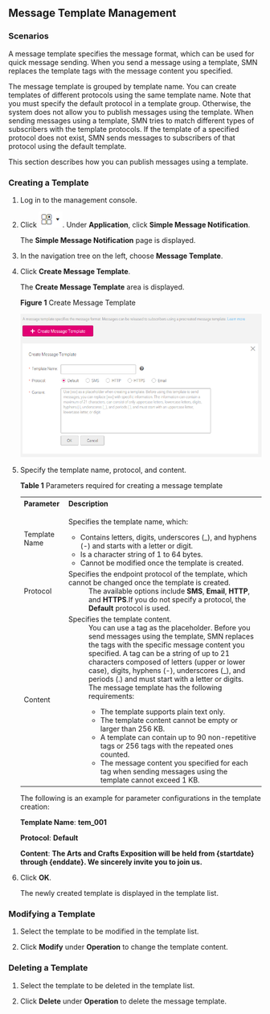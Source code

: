 ## Message Template Management


### Scenarios

A message template specifies the message format, which can be used for quick message sending. When you send a message using a template, SMN replaces the template tags with the message content you specified.

The message template is grouped by template name. You can create templates of different protocols using the same template name. Note that you must specify the default protocol in a template group. Otherwise, the system does not allow you to publish messages using the template. When sending messages using a template, SMN tries to match different types of subscribers with the template protocols. If the template of a specified protocol does not exist, SMN sends messages to subscribers of that protocol using the default template.

This section describes how you can publish messages using a template.

### Creating a Template

1.  Log in to the management console.

2.  Click ![](./figure/001.png). Under **Application**, click **Simple Message Notification**.

	The **Simple Message Notification** page is displayed.

1.  In the navigation tree on the left, choose **Message Template**.

2.  Click **Create Message Template**.

	The **Create Message Template** area is displayed.

	**Figure 1** Create Message Template

	![](./figure/tem.png)

1.  Specify the template name, protocol, and content.

	**Table 1** Parameters required for creating a message template
	<table>
    <tr>
       <th>Parameter</th>
       <th>Description</th>
        
     </tr>
     <tr>
         <td>Template Name</td>
         <td><p>Specifies the template name, which: </p>
				<ul>
                  <li>Contains letters, digits, underscores (_), and hyphens (-) and starts with a letter or digit.</li>                                                                                                                                                                                                                     
                  <li>Is a character string of 1 to 64 bytes. </li>                                                                                                                                                                                                                      
                  <li>Cannot be modified once the template is created.</li>  
                  </ul>
		</td>
     </tr>
     <tr>
         <td>Protocol</td>
         <td>Specifies the endpoint protocol of the template, which cannot be changed once the template is created.                                                                                                                                                                            	 <dd>The available options include <b>SMS</b>, <b>Email</b>, <b>HTTP</b>, and <b>HTTPS</b>.If you do not specify a protocol, the <b>Default</b> protocol is used. </dd> 
         </td>
     </tr>
     <tr>
         <td>Content</td>
         <td>Specifies the template content.
				<dd>You can use a tag as the placeholder. Before you send messages using the template, SMN replaces the tags with the specific message content you specified. A tag can be a string of up to 21 characters composed of letters (upper or lower case), digits, hyphens (-), underscores (_), and periods (.) and must start with a letter or digits.</dd> 
				<dd>The message template has the following requirements: 
                  <ul>
                  <li>The template supports plain text only.</li>                                                                                                                                                                                                                     
                  <li>The template content cannot be empty or larger than 256 KB.</li>                                                                                                                                                                                                                      
                  <li>A template can contain up to 90 non-repetitive tags or 256 tags with the repeated ones counted.</li> 
				<li>The message content you specified for each tag when sending messages using the template cannot exceed 1 KB.</li></ul></dd>                                                                                                                                                                                                                    
         </td>
     </tr>
     </table>               

	The following is an example for parameter configurations in the template creation:

	**Template Name**: **tem_001**

	**Protocol**: **Default**

	**Content**: **The Arts and Crafts Exposition will be held from {startdate} through {enddate}. We sincerely invite you to join us.**

1.  Click **OK**.

	The newly created template is displayed in the template list.

### Modifying a Template

1.  Select the template to be modified in the template list.

2.  Click **Modify** under **Operation** to change the template content.

### Deleting a Template

1.  Select the template to be deleted in the template list.

1. Click **Delete** under **Operation** to delete the message template.
